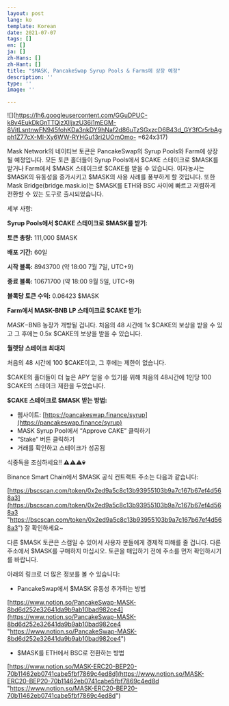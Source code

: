 ```yaml
---
layout: post
lang: ko
template: Korean
date: 2021-07-07
tags: []
en: []
ja: []
zh-Hans: []
zh-Hant: []
title: "$MASK, PancakeSwap Syrup Pools & Farms에 상장 예정"
description: ''
type: ''
image: ''

---
```

![](https://lh6.googleusercontent.com/GGuDPUC-k8v4EukDkGnTTQizXlIjxzU36i1mEGM-8VitLsntnwFN945fohKDa3nkDY9hNaf2d86uTzSGxzcD6B43d_GY3fCr5rbAgph1Z77cX-MI-Xy6WW-RYHGu13ri2UOmOmo- =624x317)

Mask Network의 네이티브 토큰은 PancakeSwap의 Syrup Pools와 Farm에 상장될 예정입니다. 모든 토큰 홀더들이 Syrup Pools에서 $CAKE 스테이크로 $MASK를 받거나 Farm에서 $MASK 스테이크로 $CAKE를 받을 수 있습니다. 이자농사는 $MASK의 유동성을 증가시키고 $MASK의 사용 사례를 풍부하게 할 것입니다. 또한 Mask Bridge(bridge.mask.io)는 $MASK를 ETH와 BSC 사이에 빠르고 저렴하게 전환할 수 있는 도구로 출시되었습니다.

세부 사항:

**Syrup Pools에서 $CAKE 스테이크로 $MASK를 받기:**

**토큰 총량:** 111,000 $MASK

**배포 기간:** 60일

**시작 블록:** 8943700 (약 18:00 7월 7일, UTC+9)

**종료 블록:** 10671700 (약 18:00 9월 5일, UTC+9)

**블록당 토큰 수익:** 0.06423 $MASK

**Farm에서 MASK-BNB LP 스테이크로 $CAKE 받기:**

$MASK-$BNB 농장가 개방될 겁니다. 처음의 48 시간에 1x $CAKE의 보상을 받을 수 있고 그 후에는 0.5x $CAKE의 보상을 받을 수 있습니다.

**월렛당 스테이크 최대치**

처음의 48 시간에 100 $CAKE이고, 그 후에는 제한이 없습니다.

$CAKE의 홀더들이 더 높은 APY 얻을 수 있기를 위해 처음의 48시간에 1인당 100 $CAKE의 스테이크 제한을 두었습니다.

**$CAKE 스테이크로 $MASK 받는 방법:**

* 웹사이트: [https://pancakeswap.finance/syrup](https://pancakeswap.finance/syrup)
* MASK Syrup Pool에서 “Approve CAKE” 클릭하기
* “Stake” 버튼 클릭하기
* 거래를 확인하고 스테이크가 성공됨

식중독을 조심하세요!! **⚠️⚠️⚠️💀**

Binance Smart Chain에서 $MASK 공식 컨트랙트 주소는 다음과 같습니다:

[https://bscscan.com/token/0x2ed9a5c8c13b93955103b9a7c167b67ef4d568a3](https://bscscan.com/token/0x2ed9a5c8c13b93955103b9a7c167b67ef4d568a3 "https://bscscan.com/token/0x2ed9a5c8c13b93955103b9a7c167b67ef4d568a3") 잘 확인하세요\~

다른 $MASK 토큰은 스캠일 수 있어서 사용자 분들에게 경제적 피해를 줄 겁니다. 다른 주소에서 $MASK를 구매하지 마십시오. 토큰을 매입하기 전에 주소를 먼저 확인하시기를 바랍니다.

아래의 링크로 더 많은 정보를 볼 수 있습니다:

* PancakeSwap에서 $MASK 유동성 추가하는 방법

[https://www.notion.so/PancakeSwap-MASK-8bd6d252e32641da9b9ab10bad982ce4](https://www.notion.so/PancakeSwap-MASK-8bd6d252e32641da9b9ab10bad982ce4 "https://www.notion.so/PancakeSwap-MASK-8bd6d252e32641da9b9ab10bad982ce4")

* $MASK를 ETH에서 BSC로 전환하는 방법

[https://www.notion.so/MASK-ERC20-BEP20-70b11462eb0741cabe5fbf7869c4ed8d](https://www.notion.so/MASK-ERC20-BEP20-70b11462eb0741cabe5fbf7869c4ed8d "https://www.notion.so/MASK-ERC20-BEP20-70b11462eb0741cabe5fbf7869c4ed8d")